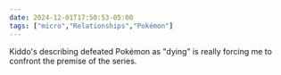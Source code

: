 ```yaml
---
date: 2024-12-01T17:50:53-05:00
tags: ["micro","Relationships","Pokémon"]
---
```

Kiddo's describing defeated Pokémon as "dying" is really forcing me to confront the premise of the series.